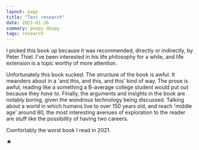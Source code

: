 ```yaml
---
layout: page
title: "Test research"
date: 2021-01-26
summary: poopy doopy
tags: research
---
```


I picked this book up because it was recommended, directly or indirectly, by Peter Thiel. I've been
interested in his life philosophy for a while, and life extension is a topic worthy of more attention.

Unfortunately this book sucked. The structure of the book is awful. It meanders about in a 'and this, and this, and this'
kind of way. The prose is awful, reading like a something a B-average college student would put out because they _have to_.
Finally, the arguments and insights in the book are notably boring, given the wondrous technology being discussed.
Talking about a world in which humans live to over 150 years old, and reach 'middle age' around 80, the most interesting
avenues of exploration to the reader are stuff like the possibility of having two careers.

Comfortably the worst book I read in 2021.

★
